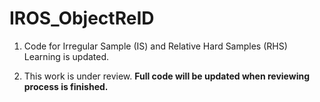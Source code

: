# IROS_ObjectReID

1. Code for Irregular Sample (IS) and Relative Hard Samples (RHS) Learning is updated. 

2. This work is under review. **Full code will be updated when reviewing process is finished.**
